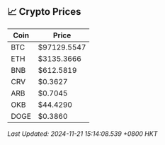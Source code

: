 ## 📈 Crypto Prices

| Coin | Price |
| ---- | ----- |
| BTC | $97129.5547 |
| ETH | $3135.3666 |
| BNB | $612.5819 |
| CRV | $0.3627 |
| ARB | $0.7045 |
| OKB | $44.4290 |
| DOGE | $0.3860 |

_Last Updated: 2024-11-21 15:14:08.539 +0800 HKT_
